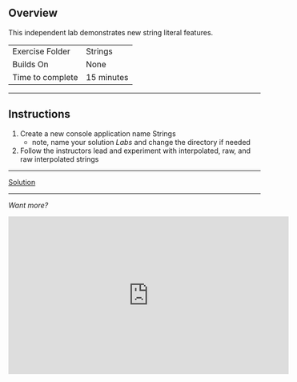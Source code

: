 ## Overview
This independent lab demonstrates new string literal features.

| | |
| --------- | --------------------------- |
| Exercise Folder | Strings |
| Builds On | None |
| Time to complete | 15 minutes

---
## Instructions 

1. Create a new console application name Strings
    - note, name your solution *Labs* and change the directory if needed
1. Follow the instructors lead and experiment with interpolated, raw, and raw interpolated strings


---

[Solution](https://github.com/chuckmccullough85/ASP.Net8-Course-20486/tree/main/solutions/LiteralStrings)

---

*Want more?*

<iframe width="560" height="315" src="https://www.youtube.com/embed/6hESuj1rtvc?si=9hatcctl34NakhaV" title="YouTube video player" frameborder="0" allow="accelerometer; autoplay; clipboard-write; encrypted-media; gyroscope; picture-in-picture; web-share" allowfullscreen></iframe>
